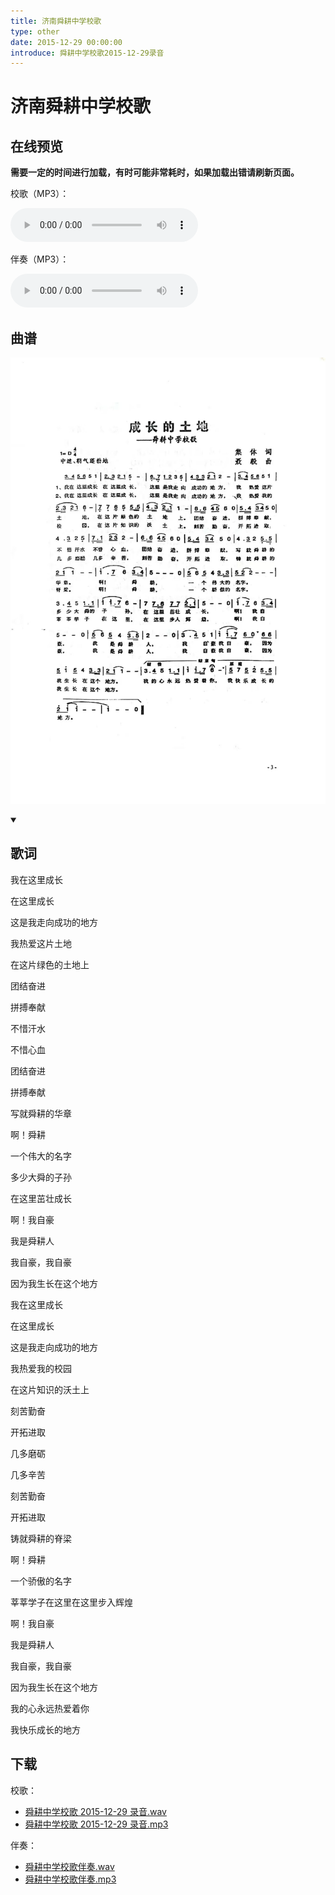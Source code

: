 ```yaml
---
title: 济南舜耕中学校歌
type: other
date: 2015-12-29 00:00:00
introduce: 舜耕中学校歌2015-12-29录音
---
```


# 济南舜耕中学校歌

## 在线预览

**需要一定的时间进行加载，有时可能非常耗时，如果加载出错请刷新页面。**

校歌（MP3）：

<audio src="舜耕中学校歌2015-12-29录音.mp3" preload="auto" controls></audio>

伴奏（MP3）：

<audio src="舜耕中学校歌伴奏.mp3" preload="auto" controls></audio>

## 曲谱

![曲谱](./sheetMusic.jpg)

<details open>
<summary>

## 歌词

</summary>

我在这里成长

在这里成长

这是我走向成功的地方

我热爱这片土地

在这片绿色的土地上

团结奋进

拼搏奉献

不惜汗水

不惜心血

团结奋进

拼搏奉献

写就舜耕的华章

啊！舜耕

一个伟大的名字

多少大舜的子孙

在这里茁壮成长

啊！我自豪

我是舜耕人

我自豪，我自豪

因为我生长在这个地方

我在这里成长

在这里成长

这是我走向成功的地方

我热爱我的校园

在这片知识的沃土上

刻苦勤奋

开拓进取

几多磨砺

几多辛苦

刻苦勤奋

开拓进取

铸就舜耕的脊梁

啊！舜耕

一个骄傲的名字

莘莘学子在这里在这里步入辉煌

啊！我自豪

我是舜耕人

我自豪，我自豪

因为我生长在这个地方

我的心永远热爱着你

我快乐成长的地方

</details>

## 下载

校歌：

- [舜耕中学校歌 2015-12-29 录音.wav](舜耕中学校歌2015-12-29录音.wav)
- [舜耕中学校歌 2015-12-29 录音.mp3](舜耕中学校歌2015-12-29录音.mp3)

伴奏：

- [舜耕中学校歌伴奏.wav](舜耕中学校歌伴奏.wav)
- [舜耕中学校歌伴奏.mp3](舜耕中学校歌伴奏.mp3)
